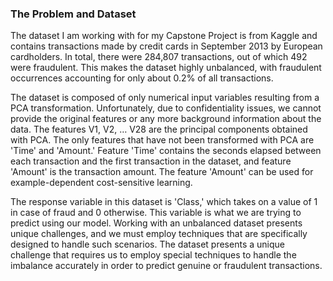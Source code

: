### The Problem and Dataset

The dataset I am working with for my Capstone Project is from Kaggle and contains transactions made by credit cards in September 2013 by European cardholders. In total, there were 284,807 transactions, out of which 492 were fraudulent. This makes the dataset highly unbalanced, with fraudulent occurrences accounting for only about 0.2% of all transactions.

The dataset is composed of only numerical input variables resulting from a PCA transformation. Unfortunately, due to confidentiality issues, we cannot provide the original features or any more background information about the data. The features V1, V2, … V28 are the principal components obtained with PCA. The only features that have not been transformed with PCA are 'Time' and 'Amount.' Feature 'Time' contains the seconds elapsed between each transaction and the first transaction in the dataset, and feature 'Amount' is the transaction amount. The feature 'Amount' can be used for example-dependent cost-sensitive learning.

The response variable in this dataset is 'Class,' which takes on a value of 1 in case of fraud and 0 otherwise. This variable is what we are trying to predict using our model. Working with an unbalanced dataset presents unique challenges, and we must employ techniques that are specifically designed to handle such scenarios. The dataset presents a unique challenge that requires us to employ special techniques to handle the imbalance accurately in order to predict genuine or fraudulent transactions.
